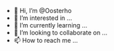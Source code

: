 - 👋 Hi, I’m @Oosterho
- 👀 I’m interested in ...
- 🌱 I’m currently learning ...
- 💞️ I’m looking to collaborate on ...
- 📫 How to reach me ...

<!---
Oosterho/Oosterho is a ✨ special ✨ repository because its `README.md` (this file) appears on your GitHub profile.
You can click the Preview link to take a look at your changes.
--->
